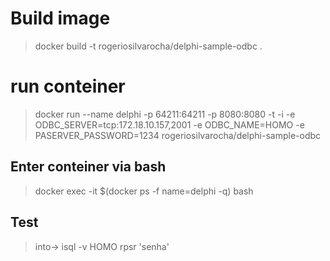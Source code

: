# Build image
> docker build -t rogeriosilvarocha/delphi-sample-odbc .

# run conteiner
> docker run  --name delphi -p 64211:64211 -p 8080:8080 -t -i -e ODBC_SERVER=tcp:172.18.10.157,2001 -e ODBC_NAME=HOMO -e PASERVER_PASSWORD=1234 rogeriosilvarocha/delphi-sample-odbc


## Enter conteiner via bash
> docker exec -it $(docker ps -f name=delphi -q) bash

## Test 
> into-> isql -v HOMO rpsr 'senha'
